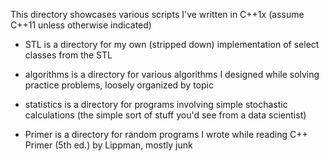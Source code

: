 This directory showcases various scripts I've written in C++1x (assume C++11 unless otherwise indicated)

- STL is a directory for my own (stripped down) implementation of select classes from the STL

- algorithms is a directory for various algorithms I designed while solving practice problems, loosely organized by topic

- statistics is a directory for programs involving simple stochastic calculations (the simple sort of stuff you'd see from a data scientist)

- Primer is a directory for random programs I wrote while reading C++ Primer (5th ed.) by Lippman, mostly junk
